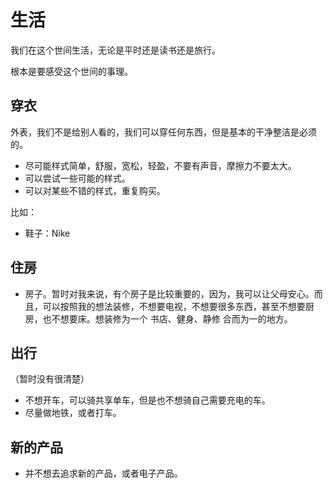 # 生活

我们在这个世间生活，无论是平时还是读书还是旅行。

根本是要感受这个世间的事理。



## 穿衣

外表，我们不是给别人看的，我们可以穿任何东西，但是基本的干净整洁是必须的。


- 尽可能样式简单，舒服，宽松，轻盈，不要有声音，摩擦力不要太大。
- 可以尝试一些可能的样式。
- 可以对某些不错的样式，重复购买。

比如：

- 鞋子：Nike


## 住房


- 房子。暂时对我来说，有个房子是比较重要的，因为，我可以让父母安心。而且，可以按照我的想法装修，不想要电视，不想要很多东西，甚至不想要厨房，也不想要床。想装修为一个 书店、健身、静修 合而为一的地方。


## 出行

（暂时没有很清楚）

- 不想开车，可以骑共享单车，但是也不想骑自己需要充电的车。
- 尽量做地铁，或者打车。


## 新的产品

- 并不想去追求新的产品，或者电子产品。